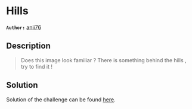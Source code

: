 # Hills

**`Author:`** [anii76](https://github.com/anii76/)

## Description

> Does this image look familiar ?
> There is something behind the hills , try to find it !

## Solution

Solution of the challenge can be found [here](solution/).
